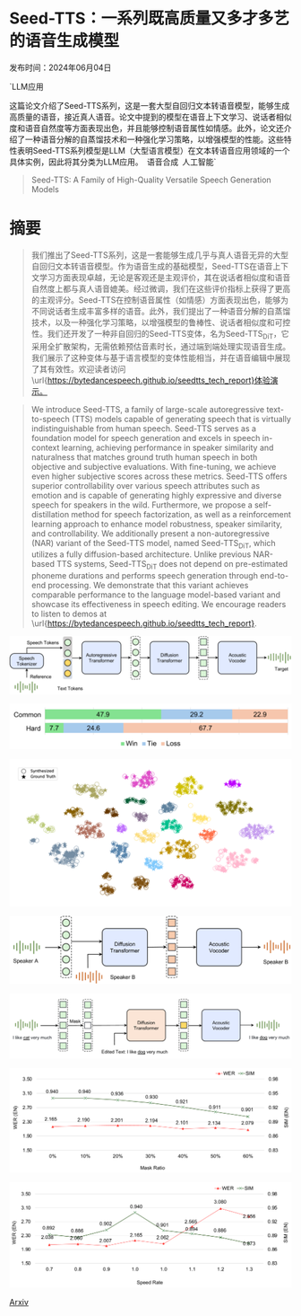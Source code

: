 # Seed-TTS：一系列既高质量又多才多艺的语音生成模型

发布时间：2024年06月04日

`LLM应用

这篇论文介绍了Seed-TTS系列，这是一套大型自回归文本转语音模型，能够生成高质量的语音，接近真人语音。论文中提到的模型在语音上下文学习、说话者相似度和语音自然度等方面表现出色，并且能够控制语音属性如情感。此外，论文还介绍了一种语音分解的自蒸馏技术和一种强化学习策略，以增强模型的性能。这些特性表明Seed-TTS系列模型是LLM（大型语言模型）在文本转语音应用领域的一个具体实例，因此将其分类为LLM应用。` `语音合成` `人工智能`

> Seed-TTS: A Family of High-Quality Versatile Speech Generation Models

# 摘要

> 我们推出了Seed-TTS系列，这是一套能够生成几乎与真人语音无异的大型自回归文本转语音模型。作为语音生成的基础模型，Seed-TTS在语音上下文学习方面表现卓越，无论是客观还是主观评价，其在说话者相似度和语音自然度上都与真人语音媲美。经过微调，我们在这些评价指标上获得了更高的主观评分。Seed-TTS在控制语音属性（如情感）方面表现出色，能够为不同说话者生成丰富多样的语音。此外，我们提出了一种语音分解的自蒸馏技术，以及一种强化学习策略，以增强模型的鲁棒性、说话者相似度和可控性。我们还开发了一种非自回归的Seed-TTS变体，名为$\text{Seed-TTS}_\text{DiT}$，它采用全扩散架构，无需依赖预估音素时长，通过端到端处理实现语音生成。我们展示了这种变体与基于语言模型的变体性能相当，并在语音编辑中展现了其有效性。欢迎读者访问\url{https://bytedancespeech.github.io/seedtts_tech_report}体验演示。

> We introduce Seed-TTS, a family of large-scale autoregressive text-to-speech (TTS) models capable of generating speech that is virtually indistinguishable from human speech. Seed-TTS serves as a foundation model for speech generation and excels in speech in-context learning, achieving performance in speaker similarity and naturalness that matches ground truth human speech in both objective and subjective evaluations. With fine-tuning, we achieve even higher subjective scores across these metrics. Seed-TTS offers superior controllability over various speech attributes such as emotion and is capable of generating highly expressive and diverse speech for speakers in the wild. Furthermore, we propose a self-distillation method for speech factorization, as well as a reinforcement learning approach to enhance model robustness, speaker similarity, and controllability. We additionally present a non-autoregressive (NAR) variant of the Seed-TTS model, named $\text{Seed-TTS}_\text{DiT}$, which utilizes a fully diffusion-based architecture. Unlike previous NAR-based TTS systems, $\text{Seed-TTS}_\text{DiT}$ does not depend on pre-estimated phoneme durations and performs speech generation through end-to-end processing. We demonstrate that this variant achieves comparable performance to the language model-based variant and showcase its effectiveness in speech editing. We encourage readers to listen to demos at \url{https://bytedancespeech.github.io/seedtts_tech_report}.

![Seed-TTS：一系列既高质量又多才多艺的语音生成模型](../../../paper_images/2406.02430/x1.png)

![Seed-TTS：一系列既高质量又多才多艺的语音生成模型](../../../paper_images/2406.02430/visualization_v3.png)

![Seed-TTS：一系列既高质量又多才多艺的语音生成模型](../../../paper_images/2406.02430/x2.png)

![Seed-TTS：一系列既高质量又多才多艺的语音生成模型](../../../paper_images/2406.02430/x3.png)

![Seed-TTS：一系列既高质量又多才多艺的语音生成模型](../../../paper_images/2406.02430/x4.png)

![Seed-TTS：一系列既高质量又多才多艺的语音生成模型](../../../paper_images/2406.02430/x5.png)

![Seed-TTS：一系列既高质量又多才多艺的语音生成模型](../../../paper_images/2406.02430/x6.png)

[Arxiv](https://arxiv.org/abs/2406.02430)